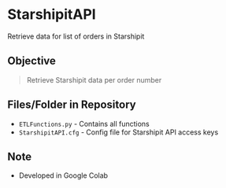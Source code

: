 # StarshipitAPI
Retrieve data for list of orders in Starshipit

## Objective

> Retrieve Starshipit data per order number

## Files/Folder in Repository

- `ETLFunctions.py`   - Contains all functions
- `StarshipitAPI.cfg` - Config file for Starshipit API access keys

## Note

- Developed in Google Colab
